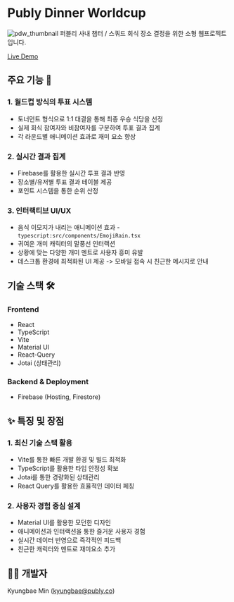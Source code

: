 # Publy Dinner Worldcup

![pdw_thumbnail](https://github.com/minr2kb/publy-dinner-worldcup/assets/77144827/45458717-d967-457e-9431-71fa427a3805)
퍼블리 사내 챕터 / 스쿼드 회식 장소 결정을 위한 소형 웹프로젝트입니다.

[Live Demo](https://publy-dinner-worldcup.web.app)

## 주요 기능 🎯

### 1. 월드컵 방식의 투표 시스템

- 토너먼트 형식으로 1:1 대결을 통해 최종 우승 식당을 선정
- 실제 회식 참여자와 비참여자를 구분하여 투표 결과 집계
- 각 라운드별 애니메이션 효과로 재미 요소 향상

### 2. 실시간 결과 집계

- Firebase를 활용한 실시간 투표 결과 반영
- 장소별/유저별 투표 결과 테이블 제공
- 포인트 시스템을 통한 순위 산정

### 3. 인터랙티브 UI/UX

- 음식 이모지가 내리는 애니메이션 효과 - `typescript:src/components/EmojiRain.tsx`
- 귀여운 개미 캐릭터의 말풍선 인터랙션
- 상황에 맞는 다양한 개미 멘트로 사용자 흥미 유발
- 데스크톱 환경에 최적화된 UI 제공 -> 모바일 접속 시 친근한 메시지로 안내

## 기술 스택 🛠️

### Frontend

- React
- TypeScript
- Vite
- Material UI
- React-Query
- Jotai (상태관리)

### Backend & Deployment

- Firebase (Hosting, Firestore)

## ✨ 특징 및 장점

### 1. 최신 기술 스택 활용

- Vite를 통한 빠른 개발 환경 및 빌드 최적화
- TypeScript를 활용한 타입 안정성 확보
- Jotai를 통한 경량화된 상태관리
- React Query를 활용한 효율적인 데이터 페칭

### 2. 사용자 경험 중심 설계

- Material UI를 활용한 모던한 디자인
- 애니메이션과 인터랙션을 통한 즐거운 사용자 경험
- 실시간 데이터 반영으로 즉각적인 피드백
- 친근한 캐릭터와 멘트로 재미요소 추가

## 👨‍💻 개발자

Kyungbae Min (kyungbae@publy.co)
